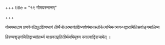 +++
title = "१९ गोमयस्नानम्"

+++

गोमयमादाय प्रणवेनदिक्षुदक्षिणभागं तीर्थेचोत्तरभागंप्रक्षिप्यशेषंमानस्तोकेत्यभिमन्त्र्यगन्धद्वारामितिसर्वाङ्गमालिप्य

हिरण्यशृङ्गमितिद्वाभ्यांप्रार्थ्य याःप्रवतइतितीर्थमभिमृश्य स्नात्वाद्विराचामेत् ।
